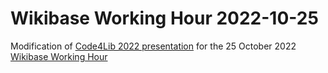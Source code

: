 # Wikibase Working Hour 2022-10-25

Modification of [Code4Lib 2022 presentation](https://2022.code4lib.org/talks/Wikidata-vs-custom-Wikibases-Community-history-case-studies) for the 25 October 2022 [Wikibase Working Hour](https://www.wikidata.org/wiki/Wikidata:WikiProject_LD4_Wikidata_Affinity_Group/Wikibase_Working_Hours)
